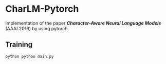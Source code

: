 # CharLM-Pytorch


Implementation of the paper ***Character-Aware Neural Language Models*** (AAAI 2016) by using pytorch.


## Training 


```python python main.py ```

